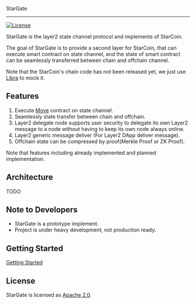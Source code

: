 StarGate

---

[![License](https://img.shields.io/badge/license-Apache-green.svg)](LICENSE)

StarGate is the layer2 state channel protocol and implements of StarCoin. 

The goal of StarGate is to provide a second layer for StarCoin, that can execute smart contract on state channel, and the state of smart contract can be seamlessly transferred between chain and offchain channel.

Note that the StarCoin's chain code has not been released yet, we just use [Libra](https://github.com/libra/libra) to mock it.

## Features

1. Execute [Move](https://github.com/libra/libra/tree/master/language/vm) contract on state channel.
2. Seamlessly state transfer between chain and offchain.
3. Layer2 delegate node supports user security to delegate its own Layer2 message to a node without having to keep its own node always online.
4. Layer2 generic message deliver (For Layer2 DApp deliver message).
5. Offchain state can be compressed by proof(Merkle Proof or ZK Proof).

Note that features including already implemented and planned implementation.

## Architecture

TODO

## Note to Developers

* StarGate is a prototype implement.
* Project is under heavy development, not production ready. 

## Getting Started

[Getting Started](./gettingstarted.md)

## License

StarGate is licensed as [Apache 2.0](https://github.com/libra/libra/blob/master/LICENSE).
